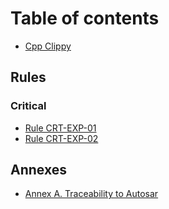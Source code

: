 # Table of contents

* [Cpp Clippy](broken-reference)

## Rules

### Critical

* [Rule CRT-EXP-01](rules/critical/rule-crt-exp-01.md)
* [Rule CRT-EXP-02](rules/critical/rule-crt-exp-02.md)

## Annexes

* [Annex A. Traceability to Autosar](annex-a.-traceability-to-autosar.md)
